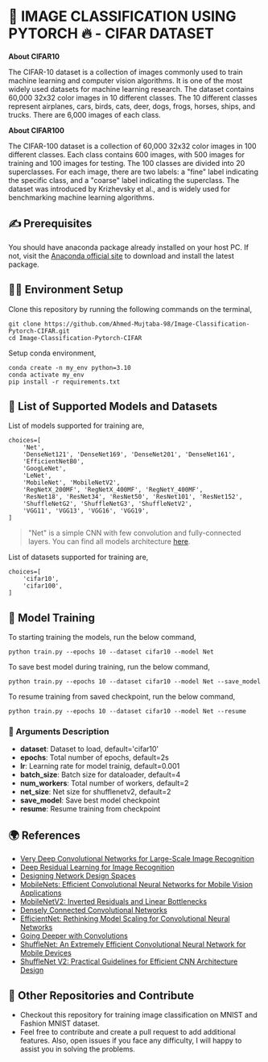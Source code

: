 # 🌁 IMAGE CLASSIFICATION USING PYTORCH 🔥️ - CIFAR DATASET

**About CIFAR10**

The CIFAR-10 dataset is a collection of images commonly used to train machine learning and computer vision algorithms. It is one of the most widely used datasets for machine learning research. The dataset contains 60,000 32x32 color images in 10 different classes. The 10 different classes represent airplanes, cars, birds, cats, deer, dogs, frogs, horses, ships, and trucks. There are 6,000 images of each class.

**About CIFAR100**

The CIFAR-100 dataset is a collection of 60,000 32x32 color images in 100 different classes. Each class contains 600 images, with 500 images for training and 100 images for testing. The 100 classes are divided into 20 superclasses. For each image, there are two labels: a "fine" label indicating the specific class, and a "coarse" label indicating the superclass. The dataset was introduced by Krizhevsky et al., and is widely used for benchmarking machine learning algorithms.

## ✍️ Prerequisites
You should have anaconda package already installed on your host PC. If not, visit the [Anaconda official site](https://www.anaconda.com/download) to download and install the latest package.

## 👨‍🔧️ Environment Setup
Clone this repository by running the following commands on the terminal,

```
git clone https://github.com/Ahmed-Mujtaba-98/Image-Classification-Pytorch-CIFAR.git
cd Image-Classification-Pytorch-CIFAR
```
Setup conda environment,

```
conda create -n my_env python=3.10
conda activate my_env
pip install -r requirements.txt
```

## 📌️ List of Supported Models and Datasets
List of models supported for training are,

    choices=[
        'Net',
        'DenseNet121', 'DenseNet169', 'DenseNet201', 'DenseNet161',
        'EfficientNetB0',
        'GoogLeNet',
        'LeNet',
        'MobileNet', 'MobileNetV2',
        'RegNetX_200MF', 'RegNetX_400MF', 'RegNetY_400MF',
        'ResNet18', 'ResNet34', 'ResNet50', 'ResNet101', 'ResNet152',
        'ShuffleNetG2', 'ShuffleNetG3', 'ShuffleNetV2',
        'VGG11', 'VGG13', 'VGG16', 'VGG19',
    ]

> "Net" is a simple CNN with few convolution and fully-connected layers. You can find all models architecture [here](./models/).

List of datasets supported for training are,

    choices=[
        'cifar10',
        'cifar100',
    ]

## 🌴️ Model Training
To starting training the models, run the below command,

```
python train.py --epochs 10 --dataset cifar10 --model Net
```

To save best model during training, run the below command,

```
python train.py --epochs 10 --dataset cifar10 --model Net --save_model
```

To resume training from saved checkpoint, run the below command,

```
python train.py --epochs 10 --dataset cifar10 --model Net --resume
```

### 📃️ Arguments Description

- **dataset**: Dataset to load, default='cifar10'
- **epochs**: Total number of epochs, default=2s
- **lr**: Learning rate for model trainig, default=0.001
- **batch_size**: Batch size for dataloader, default=4
- **num_workers**: Total number of workers, default=2
- **net_size**: Net size for shufflenetv2, default=2
- **save_model**: Save best model checkpoint
- **resume**: Resume training from checkpoint


## 🌍️ References
- [Very Deep Convolutional Networks for Large-Scale Image Recognition](https://arxiv.org/abs/1409.1556)
- [Deep Residual Learning for Image Recognition](https://arxiv.org/abs/1512.03385)
- [Designing Network Design Spaces](https://arxiv.org/abs/2003.13678)
- [MobileNets: Efficient Convolutional Neural Networks for Mobile Vision Applications](https://arxiv.org/abs/1704.04861)
- [MobileNetV2: Inverted Residuals and Linear Bottlenecks](https://arxiv.org/abs/1801.04381)
- [Densely Connected Convolutional Networks](https://arxiv.org/abs/1608.06993)
- [EfficientNet: Rethinking Model Scaling for Convolutional Neural Networks](https://arxiv.org/abs/1905.11946)
- [Going Deeper with Convolutions](https://arxiv.org/abs/1409.4842)
- [ShuffleNet: An Extremely Efficient Convolutional Neural Network for Mobile Devices](https://arxiv.org/abs/1707.01083)
- [ShuffleNet V2: Practical Guidelines for Efficient CNN Architecture Design](https://arxiv.org/abs/1807.11164)

## 📢️ Other Repositories and Contribute
- Checkout this repository for training image classification on MNIST and Fashion MNIST dataset.
- Feel free to contribute and create a pull request to add additional features. Also, open issues if you face any difficulty, I will happy to assist you in solving the problems.
